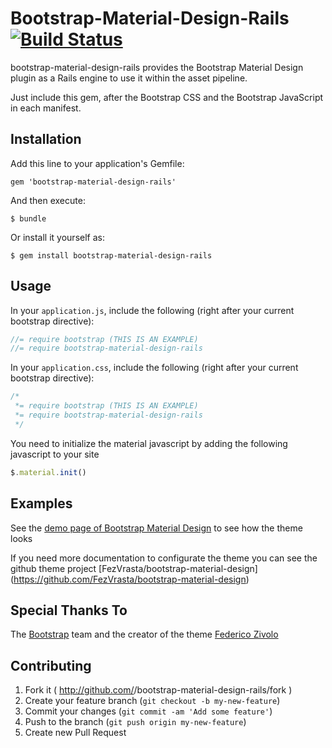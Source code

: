 # Bootstrap-Material-Design-Rails [![Build Status](https://travis-ci.org/pablosalgadom/bootstrap-material-design-rails.svg?branch=master)](https://travis-ci.org/pablosalgadom/bootstrap-material-design-rails)

bootstrap-material-design-rails provides the Bootstrap Material Design plugin as a Rails engine to use it within the asset pipeline.

Just include this gem, after the Bootstrap CSS and the Bootstrap JavaScript in each manifest.

## Installation

Add this line to your application's Gemfile:

    gem 'bootstrap-material-design-rails'

And then execute:

    $ bundle

Or install it yourself as:

    $ gem install bootstrap-material-design-rails

## Usage

In your `application.js`, include the following (right after your current bootstrap directive):

```js
//= require bootstrap (THIS IS AN EXAMPLE)
//= require bootstrap-material-design-rails
```

In your `application.css`, include the following (right after your current bootstrap directive):

```css
/*
 *= require bootstrap (THIS IS AN EXAMPLE)
 *= require bootstrap-material-design-rails
 */
```

You need to initialize the material javascript by adding the following javascript to your site

```js
$.material.init()
```

## Examples

See the [demo page of Bootstrap Material Design](http://fezvrasta.github.io/bootstrap-material-design/bootstrap-elements.html) to see how the theme looks

If you need more documentation to configurate the theme you can see the github theme project [FezVrasta/bootstrap-material-design] (https://github.com/FezVrasta/bootstrap-material-design)

## Special Thanks To

The [Bootstrap](http://getbootstrap.com/) team and the creator of the theme [Federico Zivolo](https://github.com/FezVrasta)

## Contributing

1. Fork it ( http://github.com/<my-github-username>/bootstrap-material-design-rails/fork )
2. Create your feature branch (`git checkout -b my-new-feature`)
3. Commit your changes (`git commit -am 'Add some feature'`)
4. Push to the branch (`git push origin my-new-feature`)
5. Create new Pull Request
